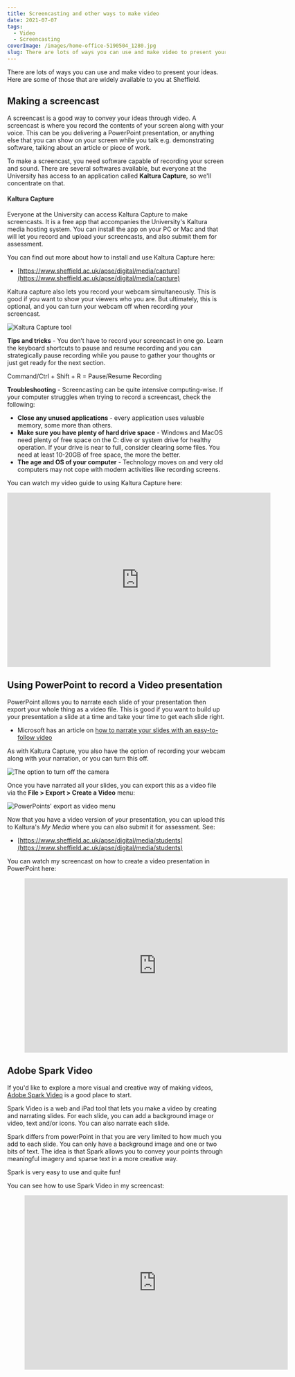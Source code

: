 ```yaml
---
title: Screencasting and other ways to make video
date: 2021-07-07
tags:
  - Video
  - Screencasting
coverImage: /images/home-office-5190504_1280.jpg
slug: There are lots of ways you can use and make video to present your ideas. Here are some of those that are widely available to you at Sheffield.
---
```


There are lots of ways you can use and make video to present your ideas. Here are some of those that are widely available to you at Sheffield.

## Making a screencast

A screencast is a good way to convey your ideas through video. A screencast is where you record the contents of your screen along with your voice. This can be you delivering a PowerPoint presentation, or anything else that you can show on your screen while you talk e.g. demonstrating software, talking about an article or piece of work.

To make a screencast, you need software capable of recording your screen and sound. There are several softwares available, but everyone at the University has access to an application called **Kaltura Capture**, so we'll concentrate on that.

#### Kaltura Capture

Everyone at the University can access Kaltura Capture to make screencasts. It is a free app that accompanies the University's Kaltura media hosting system. You can install the app on your PC or Mac and that will let you record and upload your screencasts, and also submit them for assessment. 

You can find out more about how to install and use Kaltura Capture here:

- [https://www.sheffield.ac.uk/apse/digital/media/capture](https://www.sheffield.ac.uk/apse/digital/media/capture)

Kaltura capture also lets you record your webcam simultaneously. This is good if you want to show your viewers who you are. But ultimately, this is optional, and you can turn your webcam off when recording your screencast.

![Kaltura Capture tool](/images/2021-07-05-15_12_03-Window.png)

**Tips and tricks** - You don’t have to record your screencast in one go. Learn the keyboard shortcuts to pause and resume recording and you can strategically pause recording while you pause to gather your thoughts or just get ready for the next section. 

Command/Ctrl + Shift + R = Pause/Resume Recording

**Troubleshooting** - Screencasting can be quite intensive computing-wise. If your computer struggles when trying to record a screencast, check the following:

- **Close any unused applications** - every application uses valuable memory, some more than others.
- **Make sure you have plenty of hard drive space** - Windows and MacOS need plenty of free space on the C: dive or system drive for healthy operation. If your drive is near to full, consider clearing some files. You need at least 10-20GB of free space, the more the better.
- **The age and OS of your computer** - Technology moves on and very old computers may not cope with modern activities like recording screens.

You can watch my video guide to using Kaltura Capture here:
<!-- blank line -->
<iframe id="kaltura_player" src="https://cdnapisec.kaltura.com/p/2103181/sp/210318100/embedIframeJs/uiconf_id/38838661/partner_id/2103181?iframeembed=true&playerId=kaltura_player&entry_id=1_3sa5beij&flashvars[streamerType]=auto&amp;flashvars[localizationCode]=en&amp;flashvars[leadWithHTML5]=true&amp;flashvars[sideBarContainer.plugin]=true&amp;flashvars[sideBarContainer.position]=left&amp;flashvars[sideBarContainer.clickToClose]=true&amp;flashvars[chapters.plugin]=true&amp;flashvars[chapters.layout]=vertical&amp;flashvars[chapters.thumbnailRotator]=false&amp;flashvars[streamSelector.plugin]=true&amp;flashvars[EmbedPlayer.SpinnerTarget]=videoHolder&amp;flashvars[dualScreen.plugin]=true&amp;flashvars[hotspots.plugin]=1&amp;flashvars[Kaltura.addCrossoriginToIframe]=true&amp;&wid=1_ducfbqiq" width="608" height="402" allowfullscreen webkitallowfullscreen mozAllowFullScreen allow="autoplay *; fullscreen *; encrypted-media *" sandbox="allow-forms allow-same-origin allow-scripts allow-top-navigation allow-pointer-lock allow-popups allow-modals allow-orientation-lock allow-popups-to-escape-sandbox allow-presentation allow-top-navigation-by-user-activation" frameborder="0" title="Kaltura Player"></iframe>
<!-- blank line -->

## Using PowerPoint to record a Video presentation

PowerPoint allows you to narrate each slide of your presentation then export your whole thing as a video file. This is good if you want to build up your presentation a slide at a time and take your time to get each slide right.

- Microsoft has an article on [how to narrate your slides with an easy-to-follow video](https://support.microsoft.com/en-us/office/record-a-slide-show-with-narration-and-slide-timings-0b9502c6-5f6c-40ae-b1e7-e47d8741161c#:~:text=Record%20your%20slide%20show,then%20click%20Record%20Slide%20Show.&text=Click%20End%20Show%20to%20stop%20recording.) 

As with Kaltura Capture, you also have the option of recording your webcam along with your narration, or you can turn this off.

![The option to turn off the camera ](/images/2021-07-05-15_00_41-Presentation3-PowerPoint-Presenter-View.png)

Once you have narrated all your slides, you can export this as a video file via the **File > Export > Create a Video** menu:

![PowerPoints' export as video menu](/images/2021-07-05-14_50_59-Window.png)

Now that you have a video version of your presentation, you can upload this to Kaltura's _My Media_ where you can also submit it for assessment. See:

- [https://www.sheffield.ac.uk/apse/digital/media/students](https://www.sheffield.ac.uk/apse/digital/media/students)

You can watch my screencast on how to create a video presentation in PowerPoint here:

<!-- blank line -->
<figure class="video_container">
<iframe id="kaltura_player" src="https://cdnapisec.kaltura.com/p/2103181/sp/210318100/embedIframeJs/uiconf_id/38838661/partner_id/2103181?iframeembed=true&playerId=kaltura_player&entry_id=1_aclylcnv&flashvars[streamerType]=auto&amp;flashvars[localizationCode]=en&amp;flashvars[leadWithHTML5]=true&amp;flashvars[sideBarContainer.plugin]=true&amp;flashvars[sideBarContainer.position]=left&amp;flashvars[sideBarContainer.clickToClose]=true&amp;flashvars[chapters.plugin]=true&amp;flashvars[chapters.layout]=vertical&amp;flashvars[chapters.thumbnailRotator]=false&amp;flashvars[streamSelector.plugin]=true&amp;flashvars[EmbedPlayer.SpinnerTarget]=videoHolder&amp;flashvars[dualScreen.plugin]=true&amp;flashvars[hotspots.plugin]=1&amp;flashvars[Kaltura.addCrossoriginToIframe]=true&amp;&wid=1_2024kijl" width="608" height="402" allowfullscreen webkitallowfullscreen mozAllowFullScreen allow="autoplay *; fullscreen *; encrypted-media *" sandbox="allow-forms allow-same-origin allow-scripts allow-top-navigation allow-pointer-lock allow-popups allow-modals allow-orientation-lock allow-popups-to-escape-sandbox allow-presentation allow-top-navigation-by-user-activation" frameborder="0" title="Kaltura Player">
</iframe>
</figure>
<!-- blank line -->

## Adobe Spark Video

If you'd like to explore a more visual and creative way of making videos, [Adobe Spark Video](https://spark.adobe.com/sp/) is a good place to start.

Spark Video is a web and iPad tool that lets you make a video by creating and narrating slides. For each slide, you can add a background image or video, text and/or icons. You can also narrate each slide.

Spark differs from powerPoint in that you are very limited to how much you add to each slide. You can only have a background image and one or two bits of text. The idea is that Spark allows you to convey your points through meaningful imagery and sparse text in a more creative way.

Spark is very easy to use and quite fun!

You can see how to use Spark Video in my screencast:
<!-- blank line -->
<figure class="video_container">
<iframe id="kaltura_player" src="https://cdnapisec.kaltura.com/p/2103181/sp/210318100/embedIframeJs/uiconf_id/38838661/partner_id/2103181?iframeembed=true&playerId=kaltura_player&entry_id=1_bf8rhfel&flashvars[streamerType]=auto&amp;flashvars[localizationCode]=en&amp;flashvars[leadWithHTML5]=true&amp;flashvars[sideBarContainer.plugin]=true&amp;flashvars[sideBarContainer.position]=left&amp;flashvars[sideBarContainer.clickToClose]=true&amp;flashvars[chapters.plugin]=true&amp;flashvars[chapters.layout]=vertical&amp;flashvars[chapters.thumbnailRotator]=false&amp;flashvars[streamSelector.plugin]=true&amp;flashvars[EmbedPlayer.SpinnerTarget]=videoHolder&amp;flashvars[dualScreen.plugin]=true&amp;flashvars[hotspots.plugin]=1&amp;flashvars[Kaltura.addCrossoriginToIframe]=true&amp;&wid=1_e6rkyw7c" width="608" height="402" allowfullscreen webkitallowfullscreen mozAllowFullScreen allow="autoplay *; fullscreen *; encrypted-media *" sandbox="allow-forms allow-same-origin allow-scripts allow-top-navigation allow-pointer-lock allow-popups allow-modals allow-orientation-lock allow-popups-to-escape-sandbox allow-presentation allow-top-navigation-by-user-activation" frameborder="0" title="Kaltura Player"></iframe>
</figure>
<!-- blank line -->
